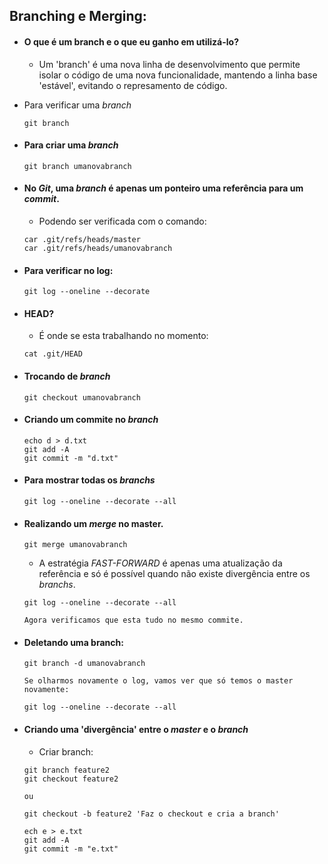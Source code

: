 ## Branching e Merging:

- #### O que é um branch e o que eu ganho em utilizá-lo?
    
     - Um 'branch' é uma nova linha de desenvolvimento que permite isolar o código de uma nova funcionalidade, mantendo a linha base 'estável', evitando o represamento de código.
  
- Para verificar uma *branch*
   
      git branch

- #### Para criar uma *branch*
  
      git branch umanovabranch
  
- #### No *Git*, uma *branch* é apenas um ponteiro uma referência para um *commit*.

     - Podendo ser verificada com o comando:

      car .git/refs/heads/master
      car .git/refs/heads/umanovabranch

- #### Para verificar no log:
   
      git log --oneline --decorate
  
- #### HEAD?
   
     - É onde se esta trabalhando no momento:
   
      cat .git/HEAD
  
- #### Trocando de *branch*
    
      git checkout umanovabranch
  
- #### Criando um commite no *branch*
  
      echo d > d.txt
      git add -A
      git commit -m "d.txt" 
  
- #### Para mostrar todas os *branchs*
   
      git log --oneline --decorate --all
  
- #### Realizando um *merge* no master.
    
      git merge umanovabranch
  
     - A estratégia *FAST-FORWARD* é apenas uma atualização da referência e só é possível quando não existe divergência entre os *branchs*. 

      git log --oneline --decorate --all
  
      Agora verificamos que esta tudo no mesmo commite.

- #### Deletando uma branch:

      git branch -d umanovabranch
  
      Se olharmos novamente o log, vamos ver que só temos o master novamente:
      
	  git log --oneline --decorate --all    
    
- #### Criando uma 'divergência' entre o *master* e o *branch*

     - Criar branch:
	  
	  git branch feature2
	  git checkout feature2
      
	  ou
      
	  git checkout -b feature2 'Faz o checkout e cria a branch'
  
	  ech e > e.txt
	  git add -A
	  git commit -m "e.txt"
  
   
    
